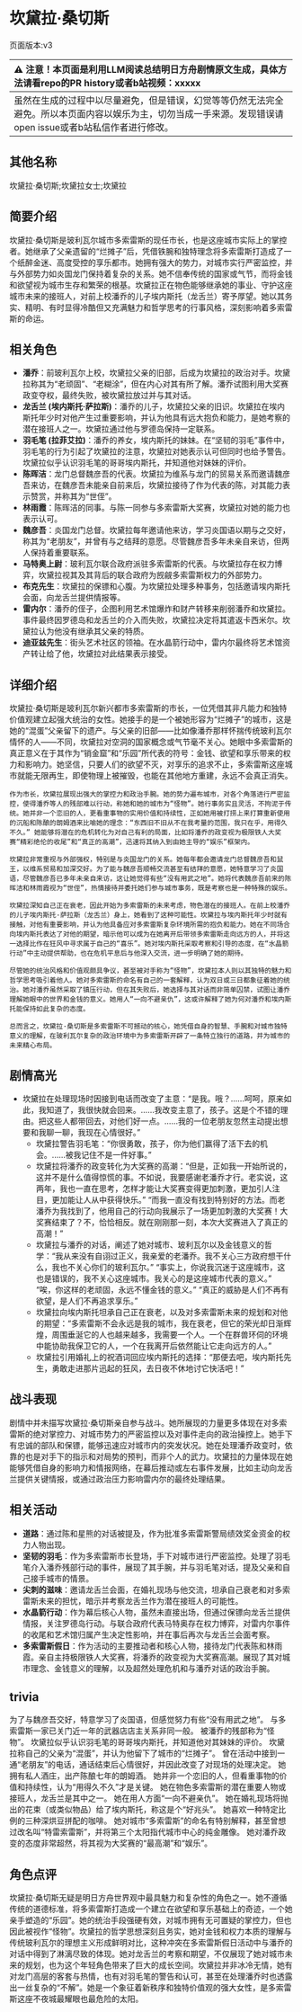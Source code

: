 # 坎黛拉·桑切斯
页面版本:v3
 

| :warning: 注意！本页面是利用LLM阅读总结明日方舟剧情原文生成，具体方法请看repo的PR history或者b站视频：xxxxx           |
|:----------------------------|
| 虽然在生成的过程中以尽量避免，但是错误，幻觉等等仍然无法完全避免。所以本页面内容以娱乐为主，切勿当成一手来源。发现错误请open issue或者b站私信作者进行修改。|



## 其他名称
坎黛拉·桑切斯;坎黛拉女士;坎黛拉
## 简要介绍
坎黛拉·桑切斯是玻利瓦尔城市多索雷斯的现任市长，也是这座城市实际上的掌控者。她继承了父亲遗留的“烂摊子”后，凭借铁腕和独特理念将多索雷斯打造成了一个纸醉金迷、高度受控的享乐都市。她拥有强大的势力，对城市实行严密监控，并与外部势力如炎国龙门保持着复杂的关系。她不信奉传统的国家或气节，而将金钱和欲望视为城市生存和繁荣的根基。坎黛拉正在物色能够继承她的事业、守护这座城市未来的接班人，对前上校潘乔的儿子埃内斯托（龙舌兰）寄予厚望。她以其务实、精明、有时显得冷酷但又充满魅力和哲学思考的行事风格，深刻影响着多索雷斯的命运。
## 相关角色
-   **潘乔**：前玻利瓦尔上校，坎黛拉父亲的旧部，后成为坎黛拉的政治对手。坎黛拉称其为“老顽固”、“老糊涂”，但在内心对其有所了解。潘乔试图利用大奖赛政变夺权，最终失败，被坎黛拉放过并与其对话。
-   **龙舌兰 (埃内斯托·萨拉斯)**：潘乔的儿子，坎黛拉父亲的旧识。坎黛拉在埃内斯托年少时对他产生过重要影响，并认为他具有远大抱负和能力，是她考察的潜在接班人之一。坎黛拉通过他与罗德岛保持一定联系。
-   **羽毛笔 (拉菲艾拉)**：潘乔的养女，埃内斯托的妹妹。在“坚韧的羽毛”事件中，羽毛笔的行为引起了坎黛拉的注意，坎黛拉对她表示认可但同时也给予警告。坎黛拉似乎认识羽毛笔的哥哥埃内斯托，并知道他对妹妹的评价。
-   **陈晖洁**：龙门总督魏彦吾的代表。坎黛拉为维系与龙门的贸易关系而邀请魏彦吾来访，在魏彦吾未能亲自前来后，坎黛拉接待了作为代表的陈，对其能力表示赞赏，并称其为“世侄”。
-   **林雨霞**：陈晖洁的同事。与陈一同参与多索雷斯大奖赛，坎黛拉对她的能力也表示认可。
-   **魏彦吾**：炎国龙门总督。坎黛拉每年邀请他来访，学习炎国语以期与之交好，称其为“老朋友”，并曾有与之结拜的意愿。尽管魏彦吾多年未亲自来访，但两人保持着重要联系。
-   **马特奥上尉**：玻利瓦尔联合政府派驻多索雷斯的代表。与坎黛拉存在权力博弈，坎黛拉视其及其背后的联合政府为觊觎多索雷斯权力的外部势力。
-   **布克先生**：坎黛拉的保镖和心腹。为坎黛拉处理多种事务，包括邀请埃内斯托会面，向龙舌兰提供情报等。
-   **雷内尔**：潘乔的侄子，企图利用艺术馆爆炸和财产转移来削弱潘乔和坎黛拉。事件最终因罗德岛和龙舌兰的介入而失败，坎黛拉决定将其遣返卡西米尔。坎黛拉认为他没有继承其父亲的特质。
-   **迪亚兹先生**：街头艺术社区的领袖。在水晶箭行动中，雷内尔最终将艺术馆资产转让给了他，坎黛拉对此结果表示接受。
## 详细介绍
坎黛拉·桑切斯是玻利瓦尔新兴都市多索雷斯的市长，一位凭借其非凡能力和独特价值观建立起强大统治的女性。她接手的是一个被她形容为“烂摊子”的城市，这是她的“混蛋”父亲留下的遗产。与父亲的旧部——比如像潘乔那样怀揣传统玻利瓦尔情怀的人——不同，坎黛拉对空洞的国家概念或气节毫不关心。她眼中多索雷斯的真正意义在于其作为“销金窟”和“乐园”所代表的符号：金钱、欲望和享乐带来的权力和影响力。她坚信，只要人们的欲望不灭，对享乐的追求不止，多索雷斯这座城市就能无限再生，即使物理上被摧毁，也能在其他地方重建，永远不会真正消失。

    作为市长，坎黛拉展现出强大的掌控力和政治手腕。她的势力遍布城市，对各个角落进行严密监控，使得潘乔等人的残部难以行动，称她和她的城市为“怪物”。她行事务实且灵活，不拘泥于传统。她并非一个恋旧的人，更看重事物的实用价值和持续性，正如她用被打捞上来打算重新使用的沉船和陈酿的朗姆酒来比喻她的理念：“东西旧不旧从不在我考量的范围，我只在乎，用得久不久。” 她能够将潜在的危机转化为对自己有利的局面，比如将潘乔的政变视为极限铁人大奖赛“精彩绝伦的收尾”和“真正的高潮”，迅速将其纳入到由她主导的“娱乐”框架内。

    坎黛拉非常重视与外部强权，特别是与炎国龙门的关系。她每年都会邀请龙门总督魏彦吾和鼠王，以维系贸易和加深交好。为了能与魏彦吾顺畅交流甚至有结拜的意愿，她特意学习了炎国语，尽管魏彦吾已多年未亲自来访，这让她觉得有些“没有用武之地”。她将代表魏彦吾前来的陈晖洁和林雨霞视为“世侄”，热情接待并委托她们参与城市事务，既是考察也是一种特殊的娱乐。

    坎黛拉深知自己正在衰老，因此开始为多索雷斯的未来考虑，物色潜在的接班人。在前上校潘乔的儿子埃内斯托·萨拉斯（龙舌兰）身上，她看到了这种可能性。坎黛拉与埃内斯托年少时就有接触，对他有重要影响，并认为他具备应对多索雷斯复杂环境所需的抱负和能力。她在不同场合向埃内斯托表达了对他的期望，暗示他可以成为在她离开后带领多索雷斯走向远方的人，并将这一选择比作在狂风中寻求属于自己的“喜乐”。她对埃内斯托采取考察和引导的态度，在“水晶箭行动”中主动提供帮助，也在危机平息后与他深入交流，进一步明确了她的期待。

    尽管她的统治风格和价值观颇具争议，甚至被对手称为“怪物”，坎黛拉本人则以其独特的魅力和哲学思考吸引着他人。她对多索雷斯的命名有自己的一套解释，认为双日或三日都象征着她的统治。她对潘乔虽然采取了镇压行动，但在其失败后，她选择与其对话而非简单囚禁，试图让潘乔理解她眼中的世界和金钱的意义。她用人“一向不避亲仇”，这或许解释了她为何对潘乔和埃内斯托能保持如此复杂的态度。

    总而言之，坎黛拉·桑切斯是多索雷斯不可撼动的核心，她凭借自身的智慧、手腕和对城市独特意义的理解，在玻利瓦尔复杂的政治环境中为多索雷斯开辟了一条特立独行的道路，并为城市的未来精心布局。
## 剧情高光
-   坎黛拉在处理现场时因接到电话而改变了主意：“是我。哦？......呵呵，原来如此，我知道了，我很快就会回来。......我改变主意了，孩子。这是个不错的理由。把这些人都带回去，对他们好一点。......我的一位老朋友忽然主动提出想要和我聊一聊，我现在心情很好。”
    -   坎黛拉警告羽毛笔：“你很勇敢，孩子，你为他们赢得了活下去的机会。......被我记住不是一件好事。”
    -   坎黛拉将潘乔的政变转化为大奖赛的高潮：“但是，正如我一开始所说的，这并不是什么值得惊慌的事。不如说，我要感谢老潘乔才行。老实说，这两年，我也一直在思考，怎样才能让大奖赛变得更加刺激，更加引人注目，更加能让人从中获得快乐。”
    “而我一直没有找到特别好的方法。而老潘乔为我找到了，他用自己的行动向我展示了一场更加刺激的大奖赛！大奖赛结束了？不，恰恰相反。就在刚刚那一刻，本次大奖赛进入了真正的高潮！”
    -   坎黛拉与潘乔的对话，阐述了她对城市、玻利瓦尔以及金钱意义的哲学：“我从来没有自诩过正义，我亲爱的老潘乔。我不关心三方政府想干什么，我也不关心你们的玻利瓦尔。”
    “事实上，你说我沉迷于这座城市，这也是错误的，我不关心这座城市。我关心的是这座城市代表的意义。”
    “唉，你这样的老顽固，永远不懂金钱的意义。”
    “真正的威胁是人们不再有欲望，是人们不再追求享乐。”
    -   坎黛拉向埃内斯托坦承自己正在衰老，以及对多索雷斯未来的规划和对他的期望：“多索雷斯不会永远是我的城市，我在衰老，但它的荣光却日渐辉煌，周围垂涎它的人也越来越多，我需要一个人。一个在群兽环伺的环境中能协助我保卫它的人，一个在我离开后依然能让它走向远方的人。”
    -   坎黛拉引用婚礼上的祝酒词回应埃内斯托的选择：“那便去吧，埃内斯托先生，勇敢走进那片迅起的狂风，去日夜不休地讨它快活吧！”
## 战斗表现
剧情中并未描写坎黛拉·桑切斯亲自参与战斗。她所展现的力量更多体现在对多索雷斯的绝对掌控力、对城市势力的严密监控以及对事件走向的政治操控上。她手下有忠诚的部队和保镖，能够迅速应对城市内的突发状况。她在处理潘乔政变时，依靠的也是对手下的指示和对局势的预判，而非个人的武力。坎黛拉的力量体现在她能够凭借自身的影响力和情报网络，在幕后推动或左右事件发展，比如主动向龙舌兰提供关键情报，或通过政治压力影响雷内尔的最终处理结果。
## 相关活动
-   **道路**：通过陈和星熊的对话被提及，作为批准多索雷斯警局绩效奖金资金的权力人物出现。
-   **坚韧的羽毛**：作为多索雷斯市长登场，手下对城市进行严密监控。处理了羽毛笔介入潘乔残部行动的事件，展现了其手腕，并与羽毛笔对话，提及父亲和自己接手城市的情景。
-   **尖刺的滋味**：邀请龙舌兰会面，在婚礼现场与他交流，坦承自己衰老和对多索雷斯未来的担忧，暗示并考察龙舌兰作为潜在接班人的可能性。
-   **水晶箭行动**：作为幕后核心人物，虽然未直接出场，但通过保镖向龙舌兰提供情报，关注罗德岛行动。与联合政府代表马特奥存在权力博弈，对雷内尔事件的收尾和艺术馆归属产生决定性影响，并在事后再次与龙舌兰会面考察。
-   **多索雷斯假日**：作为活动的主要推动者和核心人物，接待龙门代表陈和林雨霞。亲自主持极限铁人大奖赛，将潘乔的政变视为大奖赛高潮。展现了其对城市理念、金钱意义的理解，以及超然处理危机和与潘乔对话的政治手腕。
## trivia
为了与魏彦吾交好，特意学习了炎国语，但感觉努力有些“没有用武之地”。
    与多索雷斯一家已关门近一年的武器店店主关系非同一般。
    被潘乔的残部称为“怪物”。
    坎黛拉似乎认识羽毛笔的哥哥埃内斯托，并知道他对其妹妹的评价。
    坎黛拉称自己的父亲为“混蛋”，并认为他留下了城市的“烂摊子”。
    曾在活动中接到一通“老朋友”的电话，通话结束后心情很好，并因此改变了对现场的处理决定。
    她拥有私人酒庄，出产陈酿七年的朗姆酒。
    她并非一个恋旧的人，但看重事物的价值和持续性，认为“用得久不久”才是关键。
    她在物色多索雷斯的潜在重要人物或接班人，龙舌兰是其中之一。
    她在用人方面“一向不避亲仇”。
    她在婚礼现场将抛出的花束（或类似物品）给了埃内斯托，称这是个“好兆头”。
    她喜欢一种特定比例的三种深烘豆拼配的咖啡。
    她对城市“多索雷斯”的命名有特别解释，甚至曾想过改名叫“特雷索雷斯”，并将第三个太阳指代城市中心的纯金雕像。
    她对潘乔政变的态度非常超然，将其视为大奖赛的“最高潮”和“娱乐”。
## 角色点评
坎黛拉·桑切斯无疑是明日方舟世界观中最具魅力和复杂性的角色之一。她不遵循传统的道德标准，将多索雷斯打造成一个建立在欲望和享乐基础上的奇迹，一个她亲手塑造的“乐园”。她的统治手段强硬有效，对城市拥有无可置疑的掌控力，但也因此被视作“怪物”。坎黛拉的哲学思想深刻且务实，她对金钱和权力本质的理解与传统玻利瓦尔的理想主义形成鲜明对比，这种冲突在多索雷斯假日活动中与潘乔的对话中得到了淋漓尽致的体现。她对龙舌兰的考察和期望，不仅展现了她对城市未来的规划，也为这个年轻角色带来了巨大的成长空间。坎黛拉并非冰冷无情，她有对龙门高层的客套与热情，也有对羽毛笔的警告和认可，甚至在处理潘乔时也透露出一丝复杂的“不解”。她是一个象征着新秩序和独特价值观的强大女性，是多索雷斯这座不夜城最耀眼也最危险的太阳。